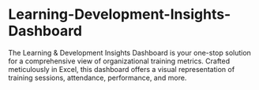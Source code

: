 # Learning-Development-Insights-Dashboard
The Learning &amp; Development Insights Dashboard is your one-stop solution for a comprehensive view of organizational training metrics. Crafted meticulously in Excel, this dashboard offers a visual representation of training sessions, attendance, performance, and more.
